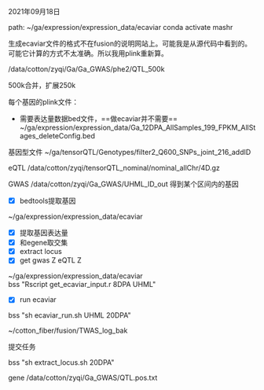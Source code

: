 2021年09月18日

path: ~/ga/expression/expression_data/ecaviar
conda activate mashr


生成ecaviar文件的格式不在fusion的说明网站上。可能我是从源代码中看到的。可能它计算的方式不太准确。所以我用plink重新算。

/data/cotton/zyqi/Ga/Ga_GWAS/phe2/QTL_500k

500k合并，扩展250k














每个基因的plink文件：
- 需要表达量数据bed文件，==做ecaviar并不需要==
~/ga/expression/expression_data/Ga_12DPA_AllSamples_199_FPKM_AllStages_deleteConfig.bed 



基因型文件
~/ga/tensorQTL/Genotypes/filter2_Q600_SNPs_joint_216_addID


eQTL
/data/cotton/zyqi/tensorQTL_nominal/nominal_allChr/4D.gz

GWAS
  /data/cotton/zyqi/Ga_GWAS/UHML_ID_out
  得到某个区间内的基因
 
 - [x] bedtools提取基因

~/ga/expression/expression_data/ecaviar

- [x] 提取基因表达量
- [x] 和egene取交集
- [x] extract locus 
- [x] get gwas Z eQTL Z

~/ga/expression/expression_data/ecaviar  
bss "Rscript get_ecaviar_input.r 8DPA UHML"
- [x] run ecaviar

bss "sh ecaviar_run.sh UHML 20DPA"



~/cotton_fiber/fusion/TWAS_log_bak

提交任务

bss "sh extract_locus.sh 20DPA"

gene
/data/cotton/zyqi/Ga_GWAS/QTL.pos.txt










